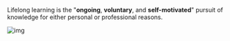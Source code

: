 
Lifelong learning is the "**ongoing**, **voluntary**, and **self-motivated**" pursuit of knowledge for either personal or professional reasons. 

![img](https://cdn.jsdelivr.net/gh/Up-Young/typora@main/img/202204101120925.png)
